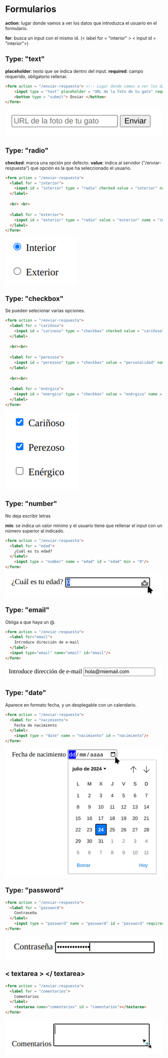 # Formularios
**action**: lugar donde vamos a ver los datos que introduzca el usuario en el formulario.

**for**: busca un input con el mismo id. (< label for = "interior" > < input id = "interior">)

## Type: "text"
**placeholder**: texto que se indica dentro del input.
**required**: campo requerido, obligatorio rellenar.

```html
<form action = "/enviar-respuesta"> <!-- Lugar donde vamos a ver los datos que introduzca el usuario en el formulario -->
    <input type = "text" placeholder = "URL de la foto de tu gato" required>
    <button type = "submit"> Enviar </button>
</form>
  ```

![ejemplo de formulario tipo "text"](./img/image-2.png)

## Type: "radio"
**checked**: marca una opción por defecto.
**value**: indica al servidor ("/enviar-respuesta") qué opción es la que ha seleccionado el usuario.

```html
<form action = "/enviar-respuesta">
  <label for = "interior">
    <input id = "interior" type = "radio" checked value = "interior" name = "interior-exterior"> Interior
  </label>
  
  <br> <br>
  
  <label for = "exterior">
    <input id = "exterior" type = "radio" value = "exterior" name = "interior-exterior"> Exterior
  </label>
</form>
```
![ejemplo de formulario tipo "radio"](./img/image-3.png)

## Type: "checkbox"
Se pueden selecionar varias opciones.

```html
<form action = "/enviar-respuesta">
  <label for = "cariñoso">
    <input id = "carinoso" type = "checkbox" checked value = "cariñoso" name = "personalidad"> Cariñoso
  </label>
  
  <br><br>
  
  <label for = "perezoso">
    <input id = "perezoso" type = "checkbox" value = "personalidad"	name = "personalidad"> Perezoso
  </label>
  
  <br><br>
  
  <label for = "enérgico">
    <input id = "energico" type = "checkbox" value = "enérgico" name = "personalidad"> Enérgico
  </label>
</form>
```

![ejemplo de formulario tipo "checkbox"](./img/image-4.png)

## Type: "number"
No deja escribir letras

**min**: se indica un valor mínimo y el usuario tiene que rellenar el input con un número superior al indicado.

```html
<form action = "/enviar-respuesta">
  <label for = "edad">
    ¿Cuál es tu edad?
  </label>
	<input type = "number" name = "edad" id = "edad" min = "0"/>
</form>
```

![ejemplo de formulario tipo "number"](./img/image-5.png)

## Type: "email"
Obliga a que haya un @.

```html
<form action = "/enviar-respuesta">
  <label for="email">
    Introduce dirección de e-mail
  </label>
  <input type="email" name="email" id="email"/>
</form>
```

![ejemplo de formulario tipo "email"](./img/image-6.png)

## Type: "date"
Aparece en formato fecha, y un desplegable con un calendario.

```html
<form action = "/enviar-respuesta">
  <label for = "nacimiento">
    Fecha de nacimiento
  </label>
	<input type = "date" name = "nacimiento" id = "nacimiento"/>
</form>
```

![ejemplo de formulario tipo "date"](./img/image-7.png)

## Type: "password"

```html
<form action = "/enviar-respuesta">
  <label for = "password">
    Contraseña 
  </label>
	<input type = "password" name = "password" id = "password" required/>
</form>
```

![ejemplo de formulario tipo "password"](./img/image-8.png)

## < textarea > </ textarea>

```html
<form action = "/enviar-respuesta">
  <label for = "comentarios">
    Comentarios
  </label>
	<textarea name="comentarios" id = "comentarios"></textarea>
</form>
```
![ejemplo de formulario con textarea](./img/image-9.png)